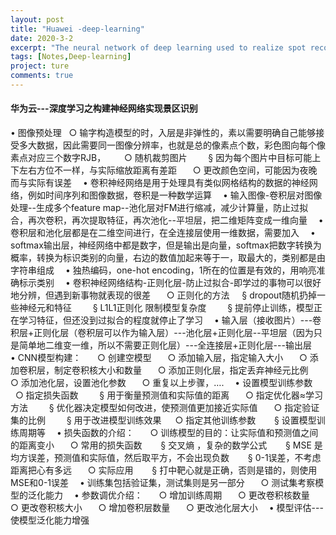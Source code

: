 ```yaml
---
layout: post
title: "Huawei -deep-learning"
date: 2020-3-2
excerpt: "The neural network of deep learning used to realize spot recognition"
tags: [Notes,Deep-learning]
project: ture
comments: true
---
```

#### 华为云---深度学习之构建神经网络实现景区识别

• 图像预处理
 &nbsp;  ○ 输字构造模型的时，入层是非弹性的，素以需要明确自己能够接受多大数据，因此需要同一图像分辨率，也就是总的像素点个数，彩色图向每个像素点对应三个数字RJB，
&emsp; &nbsp; ○ 随机裁剪图片&emsp; 
&nbsp;  &nbsp; § 因为每个图片中目标可能上下左右方位不一样，与实际缩放距离有差距&emsp; 
&nbsp; ○ 更改颜色空间，可能因为夜晚而与实际有误差&emsp; 
• 卷积神经网络是用于处理具有类似网格结构的数据的神经网络，例如时间序列和图像数据，卷积是一种数学运算&emsp; 
• 输入图像-卷积层对图像处理--生成多个feature map--池化层对FM进行缩减，减少计算量，防止过拟合，再次卷积，再次提取特征，再次池化--平坦层，把二维矩阵变成一维向量&emsp; 
• 卷积层和池化层都是在二维空间进行，在全连接层使用一维数据，需要加入&emsp; 
• softmax输出层，神经网络中都是数字，但是输出是向量，softmax把数字转换为概率，转换为标识类别的向量，右边的数值加起来等于一，取最大的，类别都是由字符串组成&emsp; 
• 独热编码，one-hot encoding，1所在的位置是有效的，用响亮准确标示类别&emsp; 
• 卷积神经网络结构-正则化层-防止过拟合-即学过的事物可以很好地分辨，但遇到新事物就表现的很差&emsp; 
&nbsp;  ○ 正则化的方法
&nbsp;  &nbsp; § dropout随机扔掉一些神经元和特征&emsp; 
&nbsp;  &nbsp; § L1L1正则化 限制模型复杂度&emsp; 
&nbsp;  &nbsp; § 提前停止训练，模型正在学习特征，但还没到过拟合的程度就停止了学习&emsp; 
• 输入层（接收图片）---卷积层+正则化层（卷积层可以作为输入层）---池化层+正则化层--平坦层（因为只是简单地二维变一维，所以不需要正则化层）---全连接层+正则化层---输出层&emsp; 
• CNN模型构建：&emsp; 
&nbsp; ○ 创建空模型&emsp; 
&nbsp; ○ 添加输入层，指定输入大小&emsp; 
&nbsp; ○ 添加卷积层，制定卷积核大小和数量&emsp; 
&nbsp; ○ 添加正则化层，指定丢弃神经元比例&emsp; 
&nbsp; ○ 添加池化层，设置池化参数&emsp; 
&nbsp; ○ 重复以上步骤，….&emsp; 
• 设置模型训练参数&emsp; 
&nbsp; ○ 指定损失函数&emsp; 
&nbsp; &nbsp; § 用于衡量预测值和实际值的距离&emsp; 
&nbsp; ○ 指定优化器≈学习方法&emsp; 
&nbsp; &nbsp; § 优化器决定模型如何改进，使预测值更加接近实际值&emsp; 
&nbsp; ○ 指定验证集的比例&emsp; 
&nbsp; &nbsp; § 用于改进模型训练效果&emsp; 
&nbsp;○ 指定其他训练参数&emsp; 
&nbsp; &nbsp;§ 设置模型训练周期等&emsp; 
• 损失函数的介绍：&emsp; 
&nbsp; ○ 训练模型的目的：让实际值和预测值之间的距离变小&emsp; 
&nbsp; ○ 常用的损失函数&emsp; 
&nbsp; &nbsp;§ 交叉熵 ，复杂的数学公式&emsp; 
&nbsp; &nbsp;§ MSE   是均方误差，预测值和实际值，然后取平方，不会出现负数&emsp; 
&nbsp;&nbsp; § 0-1误差，不考虑距离把心有多远&emsp; 
&nbsp; ○ 实际应用&emsp; 
&nbsp;&nbsp; § 打中靶心就是正确，否则是错的，则使用MSE和0-1误差&emsp; 
• 训练集包括验证集，测试集则是另一部分&emsp; 
&nbsp; ○ 测试集考察模型的泛化能力&emsp; 
• 参数调优介绍：&emsp; 
&nbsp; ○ 增加训练周期&emsp; 
&nbsp; ○ 更改卷积核数量&emsp; 
&nbsp; ○ 更改卷积核大小&emsp; 
&nbsp; ○ 增加卷积层数量&emsp; 
&nbsp; ○ 更改池化层大小&emsp; 
• 模型评估---使模型泛化能力增强&emsp; 
